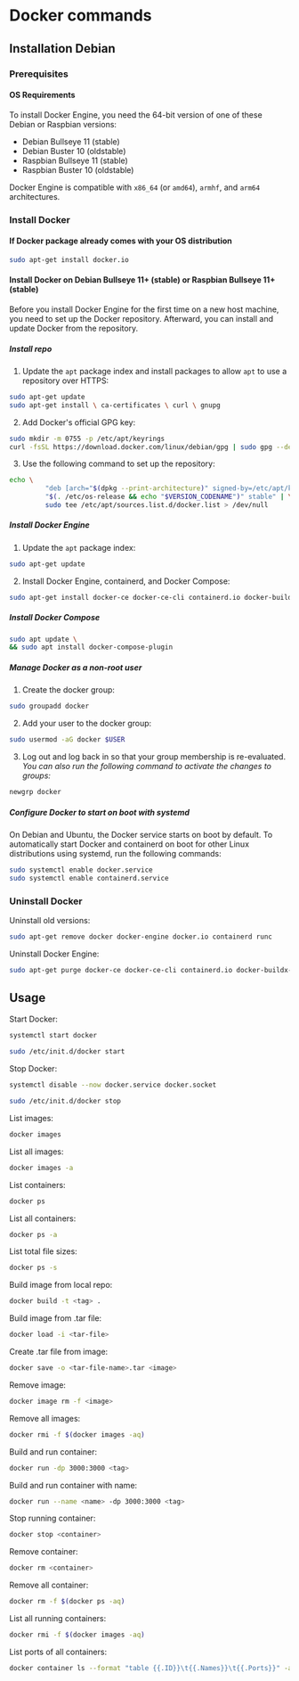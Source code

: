# Docker commands

## Installation Debian

### Prerequisites

#### OS Requirements

To install Docker Engine, you need the 64-bit version of one of these Debian or Raspbian versions:
* Debian Bullseye 11 (stable)
* Debian Buster 10 (oldstable)
* Raspbian Bullseye 11 (stable)
* Raspbian Buster 10 (oldstable)

Docker Engine is compatible with `x86_64` (or `amd64`), `armhf`, and `arm64` architectures.

### Install Docker

#### If Docker package already comes with your OS distribution

```bash
sudo apt-get install docker.io
```

#### Install Docker on Debian Bullseye 11+ (stable) or Raspbian Bullseye 11+ (stable)

Before you install Docker Engine for the first time on a new host machine, you need to set up the Docker repository. Afterward, you can install and update Docker from the repository.

##### Install repo
1. Update the `apt` package index and install packages to allow `apt` to use a repository over HTTPS:
```bash
sudo apt-get update
sudo apt-get install \ ca-certificates \ curl \ gnupg
```

2. Add Docker's official GPG key:
```bash
sudo mkdir -m 0755 -p /etc/apt/keyrings
curl -fsSL https://download.docker.com/linux/debian/gpg | sudo gpg --dearmor -o /etc/apt/keyrings/docker.gpg
```

3. Use the following command to set up the repository:
```bash
echo \
         "deb [arch="$(dpkg --print-architecture)" signed-by=/etc/apt/keyrings/docker.gpg] https://download.docker.com/linux/debian \
         "$(. /etc/os-release && echo "$VERSION_CODENAME")" stable" | \
         sudo tee /etc/apt/sources.list.d/docker.list > /dev/null
```

##### Install Docker Engine

1. Update the `apt` package index:
```bash
sudo apt-get update
```

2. Install Docker Engine, containerd, and Docker Compose:
```bash
sudo apt-get install docker-ce docker-ce-cli containerd.io docker-buildx-plugin docker-compose-plugin
```

##### Install Docker Compose

```bash
sudo apt update \
&& sudo apt install docker-compose-plugin
```

##### Manage Docker as a non-root user

1. Create the docker group:
```bash
sudo groupadd docker
```

2. Add your user to the docker group:
```bash
sudo usermod -aG docker $USER
```

3. Log out and log back in so that your group membership is re-evaluated.
*You can also run the following command to activate the changes to groups:*
```bash
newgrp docker
```

##### Configure Docker to start on boot with systemd

On Debian and Ubuntu, the Docker service starts on boot by default. To automatically start Docker and containerd on boot for other Linux distributions using systemd, run the following commands:
```bash
sudo systemctl enable docker.service
sudo systemctl enable containerd.service
```

### Uninstall Docker

Uninstall old versions:
```bash
sudo apt-get remove docker docker-engine docker.io containerd runc
```

Uninstall Docker Engine:
```bash
sudo apt-get purge docker-ce docker-ce-cli containerd.io docker-buildx-plugin docker-compose-plugin docker-ce-rootless-extras
```

## Usage

Start Docker:
```bash
systemctl start docker
```
```bash
sudo /etc/init.d/docker start
```

Stop Docker:
```bash
systemctl disable --now docker.service docker.socket
```
```bash
sudo /etc/init.d/docker stop
```

List images:
```bash
docker images
```

List all images:
```bash
docker images -a
```

List containers:
```bash
docker ps
```

List all containers:
```bash
docker ps -a
```

List total file sizes:
```bash
docker ps -s
```

Build image from local repo:
```bash
docker build -t <tag> .
```

Build image from .tar file:
```bash
docker load -i <tar-file>
```

Create .tar file from image:
```bash
docker save -o <tar-file-name>.tar <image>
```

Remove image:
```bash
docker image rm -f <image>
```

Remove all images:
```bash
docker rmi -f $(docker images -aq)
```

Build and run container:
```bash
docker run -dp 3000:3000 <tag>
```

Build and run container with name:
```bash
docker run --name <name> -dp 3000:3000 <tag>
```

Stop running container:
```bash
docker stop <container>
```

Remove container:
```bash
docker rm <container>
```

Remove all container:
```bash
docker rm -f $(docker ps -aq)
```

List all running containers:
```bash
docker rmi -f $(docker images -aq)
```

List ports of all containers:
```bash
docker container ls --format "table {{.ID}}\t{{.Names}}\t{{.Ports}}" -a
```
